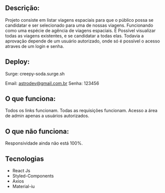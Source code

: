 ## Descrição:
Projeto consiste em listar viagens espaciais para que o público possa se candidatar e ser selecionado para uma de nossas viagens. Funcionando como uma espécie de agência de viagens espaciais. É Possível visualizar todas as viagens existentes, e se candidatar a todas elas. Todavia a aprovação depende de um usuário autorizado, onde só é possível o acesso atraves de um login e senha.

## Deploy:
Surge: creepy-soda.surge.sh 

Email: astrodev@gmail.com.br 
Senha: 123456

## O que funciona:
Todos os links funcionam.
Todas as requisições funcionam.
Acesso a área de admin apenas a usuários autorizados.

## O que não funciona:
Responsividade ainda não está 100%.

## Tecnologias
- React Js
- Styled-Components
- Axios 
- Material-iu